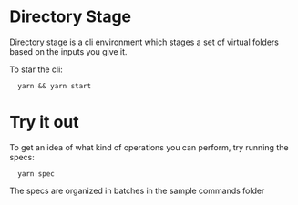 # Directory Stage

Directory stage is a cli environment which stages a set of virtual folders based on the
inputs you give it.

To star the cli:

```
  yarn && yarn start
```

# Try it out

To get an idea of what kind of operations you can perform, try running the specs:

```
  yarn spec
```

The specs are organized in batches in the sample commands folder
